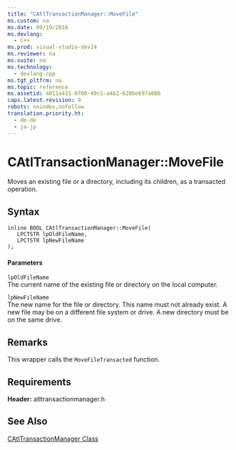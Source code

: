 ```yaml
---
title: "CAtlTransactionManager::MoveFile"
ms.custom: na
ms.date: 09/19/2016
ms.devlang: 
  - C++
ms.prod: visual-studio-dev14
ms.reviewer: na
ms.suite: na
ms.technology: 
  - devlang-cpp
ms.tgt_pltfrm: na
ms.topic: reference
ms.assetid: 4811a415-0708-49c5-a4b2-620be697a606
caps.latest.revision: 9
robots: noindex,nofollow
translation.priority.ht: 
  - de-de
  - ja-jp
---
```

# CAtlTransactionManager::MoveFile
Moves an existing file or a directory, including its children, as a transacted operation.  
  
## Syntax  
  
```  
inline BOOL CAtlTransactionManager::MoveFile(  
   LPCTSTR lpOldFileName,  
   LPCTSTR lpNewFileName  
);  
```  
  
#### Parameters  
 `lpOldFileName`  
 The current name of the existing file or directory on the local computer.  
  
 `lpNewFileName`  
 The new name for the file or directory. This name must not already exist. A new file may be on a different file system or drive. A new directory must be on the same drive.  
  
## Remarks  
 This wrapper calls the `MoveFileTransacted` function.  
  
## Requirements  
 **Header:** atltransactionmanager.h  
  
## See Also  
 [CAtlTransactionManager Class](../vs140/CAtlTransactionManager-Class.md)